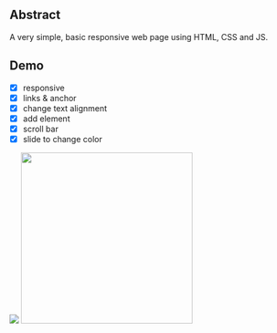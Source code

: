 ## Abstract
A very simple, basic responsive web page using HTML, CSS and JS.

## Demo

- [x] responsive
- [x] links & anchor
- [x] change text alignment
- [x] add element
- [x] scroll bar
- [x] slide to change color

<img src="https://github.com/marukosy124/web-projects/blob/master/CSCI-web-application/basic-responsive-web-page/basicweb_demo.gif">
<img src="https://github.com/marukosy124/web-projects/blob/master/CSCI-web-application/basic-responsive-web-page/mobile.png" width="300">
